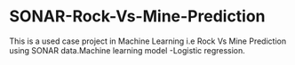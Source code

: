 # SONAR-Rock-Vs-Mine-Prediction
This is a used case project in Machine Learning i.e Rock Vs Mine Prediction using SONAR data.Machine learning model -Logistic regression. 
